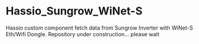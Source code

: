 # Hassio_Sungrow_WiNet-S
Hassio custom component fetch data from Sungrow Inverter with WiNet-S   Eth/Wifi Dongle.
Repository under construction... please wait
